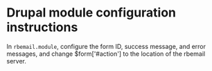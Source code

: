 # Drupal module configuration instructions

In `rbemail.module`, configure the form ID, success message, and error messages, and change $form['#action'] to the location of the rbemail server.
